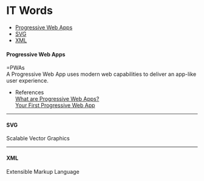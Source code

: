 # IT Words

* [Progressive Web Apps](#progressive-web-apps)
* [SVG](#svg)
* [XML](#xml)

#### Progressive Web Apps
=PWAs   
A Progressive Web App uses modern web capabilities to deliver an app-like user experience.

* References  
[What are Progressive Web Apps?](http://blog.ionic.io/what-is-a-progressive-web-app/)  
[Your First Progressive Web App](https://developers.google.com/web/fundamentals/getting-started/codelabs/your-first-pwapp/)

----

#### SVG
Scalable Vector Graphics

----

#### XML
Extensible Markup Language
